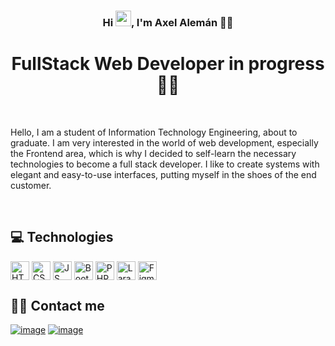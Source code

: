 
<!-- ENCABEZADO -->
<h3 align="center"> Hi <img src="https://media.giphy.com/media/hvRJCLFzcasrR4ia7z/giphy.gif" width="25px">, I'm Axel Alemán 👨🏻 </h3>

<h1 align="center"> FullStack Web Developer in progress 👨‍💻 </h1>


<br>

Hello, I am a student of Information Technology Engineering, about to graduate. I am very interested in the world of web development, especially the Frontend area, which is why I decided to self-learn the necessary technologies to become a full stack developer.
I like to create systems with elegant and easy-to-use interfaces, putting myself in the shoes of the end customer.

<br>

 <!-- Tecnologías -->
## 💻 Technologies
<div style="display: inline_block">
    <img align="center" alt="HTML5" height="30" width="30" src="https://user-images.githubusercontent.com/56330832/152662353-8446975c-a45c-40ae-9b30-b3796fa1f818.png">
    <img align="center" alt="CSS3" height="30" width="30" src="https://user-images.githubusercontent.com/56330832/152662365-2433f75a-0022-493f-8784-eb9cb99e0ae0.png">
    <img align="center" alt="JS" height="30" width="30" src="https://user-images.githubusercontent.com/56330832/152662382-86abe730-272c-47a6-8155-a445aab1aed9.png">
    <img align="center" alt="Bootstrap" height="30" width="30" src="https://user-images.githubusercontent.com/56330832/152662391-81166cef-476a-43bc-b838-66438b56880a.png">
    <img align="center" alt="PHP" height="30" width="30" src="https://user-images.githubusercontent.com/56330832/152662397-ca6aac54-f9c8-45b5-b746-fa374d3f8c8e.png">
    <img align="center" alt="Laravel" height="30" width="30" src="https://user-images.githubusercontent.com/56330832/152662409-90c987a0-abee-4dfd-86aa-7f673b19cce0.png">
    <img align="center" alt="Figma" height="30" width="30" src="https://user-images.githubusercontent.com/56330832/152662417-89f46212-c9f6-43dc-a8cb-02d24a3d6a9b.png">
 </div>
 
 
 
 <!-- CONTACTO -->
## 🤝🏻 Contact me
[![image](https://img.shields.io/badge/LinkedIn-0077B5?style=for-the-badge&logo=linkedin&logoColor=white)](www.linkedin.com/in/AxelAlemán)
[![image](https://img.shields.io/badge/Gmail-D14836?style=for-the-badge&logo=gmail&logoColor=white)](mailto:axelad38@gmail.com)
